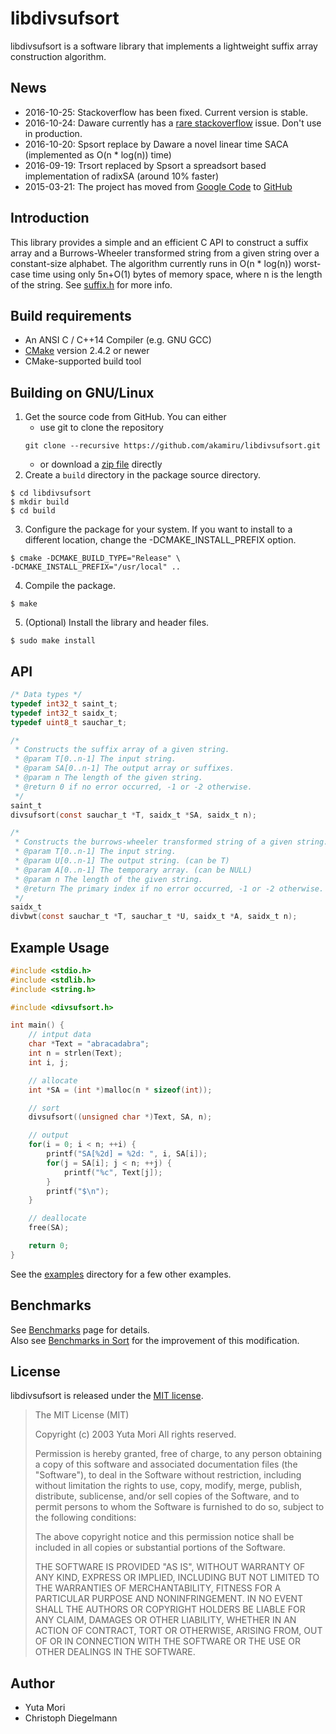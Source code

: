 # libdivsufsort

libdivsufsort is a software library that implements a lightweight suffix array construction algorithm.

## News
* 2016-10-25: Stackoverflow has been fixed. Current version is stable.
* 2016-10-24: Daware currently has a [rare stackoverflow](https://github.com/akamiru/sort/issues/1) issue. Don't use in production.
* 2016-10-20: Spsort replace by Daware a novel linear time SACA (implemented as O(n * log(n)) time)
* 2016-09-19: Trsort replaced by Spsort a spreadsort based implementation of radixSA (around 10% faster)
* 2015-03-21: The project has moved from [Google Code](http://code.google.com/p/libdivsufsort/) to [GitHub](https://github.com/y-256/libdivsufsort)

## Introduction
This library provides a simple and an efficient C API to construct a suffix array and a Burrows-Wheeler transformed string from a given string over a constant-size alphabet.
The algorithm currently runs in O(n * log(n)) worst-case time using only 5n+O(1) bytes of memory space, where n is the length of
the string. See [suffix.h](https://github.com/akamiru/sort/blob/master/suffix.h) for more info.

## Build requirements
* An ANSI C / C++14 Compiler (e.g. GNU GCC)
* [CMake](http://www.cmake.org/ "CMake") version 2.4.2 or newer
* CMake-supported build tool

## Building on GNU/Linux
1. Get the source code from GitHub. You can either
    * use git to clone the repository
    ```
    git clone --recursive https://github.com/akamiru/libdivsufsort.git
    ```
    * or download a [zip file](../../archive/master.zip) directly
2. Create a `build` directory in the package source directory.
```shell
$ cd libdivsufsort
$ mkdir build
$ cd build
```
3. Configure the package for your system.
If you want to install to a different location,  change the -DCMAKE_INSTALL_PREFIX option.
```shell
$ cmake -DCMAKE_BUILD_TYPE="Release" \
-DCMAKE_INSTALL_PREFIX="/usr/local" ..
```
4. Compile the package.
```shell
$ make
```
5. (Optional) Install the library and header files.
```shell
$ sudo make install
```

## API
```c
/* Data types */
typedef int32_t saint_t;
typedef int32_t saidx_t;
typedef uint8_t sauchar_t;

/*
 * Constructs the suffix array of a given string.
 * @param T[0..n-1] The input string.
 * @param SA[0..n-1] The output array or suffixes.
 * @param n The length of the given string.
 * @return 0 if no error occurred, -1 or -2 otherwise.
 */
saint_t
divsufsort(const sauchar_t *T, saidx_t *SA, saidx_t n);

/*
 * Constructs the burrows-wheeler transformed string of a given string.
 * @param T[0..n-1] The input string.
 * @param U[0..n-1] The output string. (can be T)
 * @param A[0..n-1] The temporary array. (can be NULL)
 * @param n The length of the given string.
 * @return The primary index if no error occurred, -1 or -2 otherwise.
 */
saidx_t
divbwt(const sauchar_t *T, sauchar_t *U, saidx_t *A, saidx_t n);
```

## Example Usage
```c
#include <stdio.h>
#include <stdlib.h>
#include <string.h>

#include <divsufsort.h>

int main() {
    // intput data
    char *Text = "abracadabra";
    int n = strlen(Text);
    int i, j;

    // allocate
    int *SA = (int *)malloc(n * sizeof(int));

    // sort
    divsufsort((unsigned char *)Text, SA, n);

    // output
    for(i = 0; i < n; ++i) {
        printf("SA[%2d] = %2d: ", i, SA[i]);
        for(j = SA[i]; j < n; ++j) {
            printf("%c", Text[j]);
        }
        printf("$\n");
    }

    // deallocate
    free(SA);

    return 0;
}
```
See the [examples](examples) directory for a few other examples.

## Benchmarks
See [Benchmarks](https://github.com/y-256/libdivsufsort/blob/wiki/SACA_Benchmarks.md) page for details.<br/>
Also see [Benchmarks in Sort](https://github.com/akamiru/sort) for the improvement of this
modification.

## License
libdivsufsort is released under the [MIT license](LICENSE "MIT license").
> The MIT License (MIT)
>
> Copyright (c) 2003 Yuta Mori All rights reserved.
>
> Permission is hereby granted, free of charge, to any person obtaining a copy
> of this software and associated documentation files (the "Software"), to deal
> in the Software without restriction, including without limitation the rights
> to use, copy, modify, merge, publish, distribute, sublicense, and/or sell
> copies of the Software, and to permit persons to whom the Software is
> furnished to do so, subject to the following conditions:
>
> The above copyright notice and this permission notice shall be included in all
> copies or substantial portions of the Software.
>
> THE SOFTWARE IS PROVIDED "AS IS", WITHOUT WARRANTY OF ANY KIND, EXPRESS OR
> IMPLIED, INCLUDING BUT NOT LIMITED TO THE WARRANTIES OF MERCHANTABILITY,
> FITNESS FOR A PARTICULAR PURPOSE AND NONINFRINGEMENT. IN NO EVENT SHALL THE
> AUTHORS OR COPYRIGHT HOLDERS BE LIABLE FOR ANY CLAIM, DAMAGES OR OTHER
> LIABILITY, WHETHER IN AN ACTION OF CONTRACT, TORT OR OTHERWISE, ARISING FROM,
> OUT OF OR IN CONNECTION WITH THE SOFTWARE OR THE USE OR OTHER DEALINGS IN THE
> SOFTWARE.

## Author
* Yuta Mori
* Christoph Diegelmann
